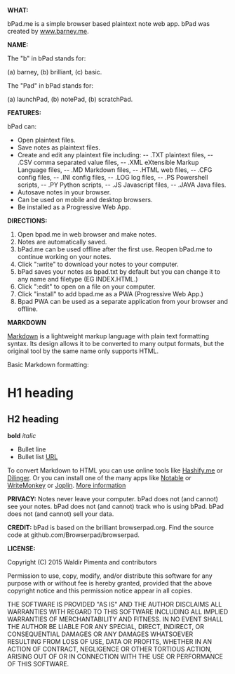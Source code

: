 **WHAT:**

bPad.me is a simple browser based plaintext note web app. 
bPad was created by www.barney.me.

**NAME:**

The "b" in bPad stands for:

(a) barney,
(b) brilliant,
(c) basic.

The "Pad" in bPad stands for:

(a) launchPad,
(b) notePad,
(b) scratchPad.

**FEATURES:**

bPad can:
- Open plaintext files. 
- Save notes as plaintext files.
- Create and edit any plaintext file including:
-- .TXT plaintext files,
-- .CSV comma separated value files,
-- .XML eXtensible Markup Language files,
-- .MD Markdown files,
-- .HTML web files,
-- .CFG config files,
-- .INI config files,
-- .LOG log files,
-- .PS Powershell scripts,
-- .PY Python scripts,
-- .JS Javascript files,
-- .JAVA Java files.
- Autosave notes in your browser.
- Can be used on mobile and desktop browsers.
- Be installed as a Progressive Web App.

**DIRECTIONS:**

1. Open bpad.me in web browser and make notes.
2. Notes are automatically saved.
3. bPad.me can be used offline after the first use. Reopen bPad.me to continue working on your notes.
4. Click ":write" to download your notes to your computer.
5. bPad saves your notes as bpad.txt by default but you can change it to any name and filetype (EG INDEX.HTML.)
6. Click ":edit" to open on a file on your computer.
7. Click "install" to add bpad.me as a PWA (Progressive Web App.)
8. Bpad PWA can be used as a separate application from your browser and offline.

**MARKDOWN**

[Markdown](https://daringfireball.net/projects/markdown/) is a lightweight markup language with plain text formatting syntax. Its design allows it to be converted to many output formats, but the original tool by the same name only supports HTML.

Basic Markdown formatting:
# H1 heading
## H2 heading
**bold**
_italic_
* Bullet line
* Bullet list
[URL](www.address.com)

To convert Markdown to HTML you can use online tools like [Hashify.me](https://hashify.me) or [Dilinger](https://dillinger.io). Or you can install one of the many apps like [Notable](https://notable.md) or [WriteMonkey](http://writemonkey.com) or [Joplin](https://joplinapp.org).
[More information ](https://www.markdownguide.org/cheat-sheet/)

**PRIVACY:**
Notes never leave your computer.
bPad does not (and cannot) see your notes.
bPad does not (and cannot) track who is using bPad.
bPad does not (and cannot) sell your data.

**CREDIT:**
bPad is based on the brilliant browserpad.org. 
Find the source code at github.com/Browserpad/browserpad.

**LICENSE:**

Copyright (C) 2015 Waldir Pimenta and contributors

Permission to use, copy, modify, and/or distribute this software for any purpose with or without fee is hereby granted, provided that the above copyright notice and this permission notice appear in all copies.

THE SOFTWARE IS PROVIDED "AS IS" AND THE AUTHOR DISCLAIMS ALL WARRANTIES WITH REGARD TO THIS SOFTWARE INCLUDING ALL IMPLIED WARRANTIES OF MERCHANTABILITY AND FITNESS. IN NO EVENT SHALL THE AUTHOR BE LIABLE FOR ANY SPECIAL, DIRECT, INDIRECT, OR CONSEQUENTIAL DAMAGES OR ANY DAMAGES WHATSOEVER RESULTING FROM LOSS OF USE, DATA OR PROFITS, WHETHER IN AN ACTION OF CONTRACT, NEGLIGENCE OR OTHER TORTIOUS ACTION, ARISING OUT OF OR IN CONNECTION WITH THE USE OR PERFORMANCE OF THIS SOFTWARE.
